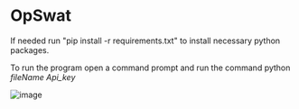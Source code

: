 # OpSwat

If needed run "pip install -r requirements.txt" to install necessary python packages.

To run the program open a command prompt and run the command python _fileName Api_key_  

![image](https://github.com/dvoica93/OpSwat/assets/150595502/fcaea870-7b06-4f4d-babf-db3fbd4929f7)
